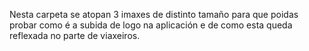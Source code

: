 Nesta carpeta se atopan 3 imaxes de distinto tamaño para que poidas probar como é a subida de logo na aplicación e de como esta queda reflexada no parte de viaxeiros. 